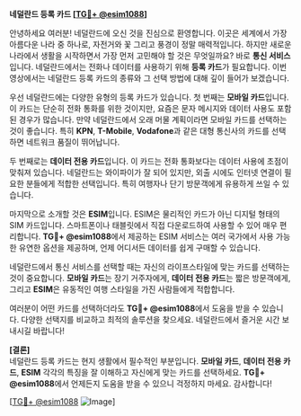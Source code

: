 **네덜란드 등록 카드 [[TG💪+ @esim1088](https://t.me/s/esim1088)]**

안녕하세요 여러분! 네덜란드에 오신 것을 진심으로 환영합니다. 이곳은 세계에서 가장 아름다운 나라 중 하나로, 자전거와 꽃 그리고 풍경이 정말 매력적입니다. 하지만 새로운 나라에서 생활을 시작하면서 가장 먼저 고민해야 할 것은 무엇일까요? 바로 **통신 서비스**입니다. 네덜란드에서는 전화나 데이터를 사용하기 위해 **등록 카드**가 필요합니다. 이번 영상에서는 네덜란드 등록 카드의 종류와 그 선택 방법에 대해 깊이 들어가 보겠습니다.

우선 네덜란드에는 다양한 유형의 등록 카드가 있습니다. 첫 번째는 **모바일 카드**입니다. 이 카드는 단순히 전화 통화를 위한 것이지만, 요즘은 문자 메시지와 데이터 사용도 포함된 경우가 많습니다. 만약 네덜란드에서 오래 머물 계획이라면 모바일 카드를 선택하는 것이 좋습니다. 특히 **KPN**, **T-Mobile**, **Vodafone**과 같은 대형 통신사의 카드를 선택하면 네트워크 품질이 뛰어납니다.

두 번째로는 **데이터 전용 카드**입니다. 이 카드는 전화 통화보다는 데이터 사용에 초점이 맞춰져 있습니다. 네덜란드는 와이파이가 잘 되어 있지만, 외출 시에도 인터넷 연결이 필요한 분들에게 적합한 선택입니다. 특히 여행자나 단기 방문객에게 유용하게 쓰일 수 있습니다.

마지막으로 소개할 것은 **ESIM**입니다. ESIM은 물리적인 카드가 아닌 디지털 형태의 SIM 카드입니다. 스마트폰이나 태블릿에서 직접 다운로드하여 사용할 수 있어 매우 편리합니다. **TG💪+ @esim1088**에서 제공하는 ESIM 서비스는 여러 국가에서 사용 가능한 유연한 옵션을 제공하며, 언제 어디서든 데이터를 쉽게 구매할 수 있습니다.

네덜란드에서 통신 서비스를 선택할 때는 자신의 라이프스타일에 맞는 카드를 선택하는 것이 중요합니다. **모바일 카드**는 장기 거주자에게, **데이터 전용 카드**는 짧은 방문객에게, 그리고 **ESIM**은 유동적인 여행 스타일을 가진 사람들에게 적합합니다. 

여러분이 어떤 카드를 선택하더라도 **TG💪+ @esim1088**에서 도움을 받을 수 있습니다. 다양한 선택지를 비교하고 최적의 솔루션을 찾으세요. 네덜란드에서 즐거운 시간 보내시길 바랍니다!

**[결론]**  
네덜란드 등록 카드는 현지 생활에서 필수적인 부분입니다. **모바일 카드**, **데이터 전용 카드**, **ESIM** 각각의 특징을 잘 이해하고 자신에게 맞는 카드를 선택하세요. **TG💪+ @esim1088**에서 언제든지 도움을 받을 수 있으니 걱정하지 마세요. 감사합니다!

[[TG💪+ @esim1088](https://t.me/s/esim1088) ![Image](https://i.postimg.cc/Y0z9fWf4/image.png)]